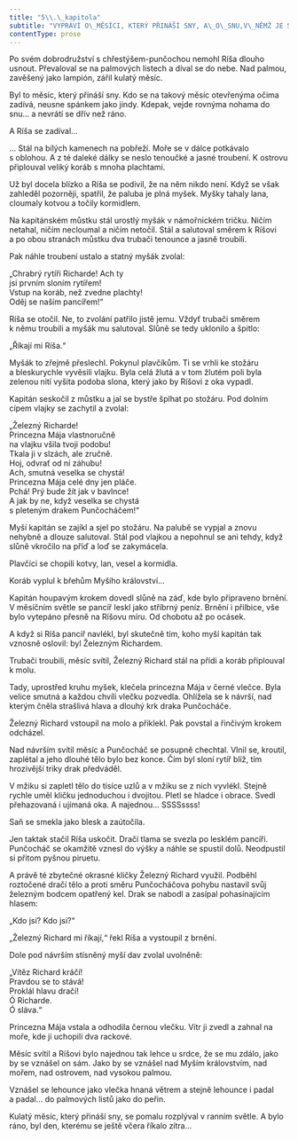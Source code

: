 ```yaml
---
title: "5\\.\_kapitola"
subtitle: "VYPRÁVÍ O\_MĚSÍCI, KTERÝ PŘINÁŠÍ SNY, A\_O\_SNU,V\_NĚMŽ JE SLŮNĚ PASOVÁNO NA RYTÍŘE ŽELEZNÉHO RICHARDA"
contentType: prose
---
```


<section>

Po svém dobrodružství s chřestýšem-punčochou nemohl Ríša dlouho usnout. Převaloval se na palmových listech a díval se do nebe. Nad palmou, zavěšený jako lampión, zářil kulatý měsíc.

Byl to měsíc, který přináší sny. Kdo se na takový měsíc otevřenýma očima zadívá, neusne spánkem jako jindy. Kdepak, vejde rovnýma nohama do snu… a nevrátí se dřív než ráno.

A Ríša se zadíval…

… Stál na bílých kamenech na pobřeží. Moře se v dálce potkávalo s oblohou. A z té daleké dálky se neslo tenoučké a jasné troubení. K ostrovu připlouval veliký koráb s mnoha plachtami.

Už byl docela blízko a Ríša se podivil, že na něm nikdo není. Když se však zahleděl pozorněji, spatřil, že paluba je plná myšek. Myšky tahaly lana, cloumaly kotvou a točily kormidlem.

Na kapitánském můstku stál urostlý myšák v námořnickém tričku. Ničím netahal, ničím necloumal a ničím netočil. Stál a salutoval směrem k Ríšovi a po obou stranách můstku dva trubači tenounce a jasně troubili.

Pak náhle troubení ustalo a statný myšák zvolal:

„Chrabrý rytíři Richarde! Ach ty  
jsi prvním sloním rytířem!  
Vstup na koráb, než zvedne plachty!  
Oděj se naším pancířem!“

Ríša se otočil. Ne, to zvolání patřilo jistě jemu. Vždyť trubači směrem k němu troubili a myšák mu salutoval. Slůně se tedy uklo­nilo a špitlo:

„Říkají mi Ríša.“

Myšák to zřejmě přeslechl. Pokynul plavčíkům. Ti se vrhli ke stožáru a bleskurychle vyvěsili vlajku. Byla celá žlutá a v tom žlutém poli byla zelenou nití vyšita podoba slona, který jako by Ríšovi z oka vypadl.

Kapitán seskočil z můstku a jal se bystře šplhat po stožáru. Pod dolním cípem vlajky se zachytil a zvolal:

„Železný Richarde!  
Princezna Mája vlastnoručně  
na vlajku všila tvoji podobu!  
Tkala ji v slzách, ale zručně.  
Hoj, odvrať od ní záhubu!  
Ach, smutná veselka se chystá!  
Princezna Mája celé dny jen pláče.  
Pchá! Prý bude žít jak v bavlnce!  
A jak by ne, když veselka se chystá  
s pleteným drakem Punčocháčem!“

Myší kapitán se zajíkl a sjel po stožáru. Na palubě se vypjal a znovu nehybně a dlouze salutoval. Stál pod vlajkou a nepohnul se ani tehdy, když slůně vkročilo na příď a loď se zakymácela.

Plavčíci se chopili kotvy, lan, vesel a kormidla.

Koráb vyplul k břehům Myšího království…

Kapitán houpavým krokem dovedl slůně na záď, kde bylo připraveno brnění. V měsíčním světle se pancíř leskl jako stříbrný peníz. Brnění i přilbice, vše bylo vytepáno přesně na Ríšovu míru. Od chobotu až po ocásek.

A když si Ríša pancíř navlékl, byl skutečně tím, koho myší kapitán tak vznosně oslovil: byl Železným Richardem.

Trubači troubili, měsíc svítil, Železný Richard stál na přídi a koráb připlouval k molu.

Tady, uprostřed kruhu myšek, klečela princezna Mája v černé vlečce. Byla velice smutná a každou chvíli vlečku pozvedla. Ohlížela se k návrší, nad kterým čněla strašlivá hlava a dlouhý krk draka Punčocháče.

Železný Richard vstoupil na molo a přiklekl. Pak povstal a řinčivým krokem odcházel.

Nad návrším svítil měsíc a Punčocháč se posupně chechtal. Vlnil se, kroutil, zaplétal a jeho dlouhé tělo bylo bez konce. Čím byl sloní rytíř blíž, tím hrozivější triky drak předváděl.

V mžiku si zapletl tělo do tisíce uzlů a v mžiku se z nich vyvlékl. Stejně rychle uměl kličku jednoduchou i dvojitou. Pletl se hladce i obrace. Svedl přehazovaná i ujímaná oka. A najednou… SSSSssss!

Saň se smekla jako blesk a zaútočila.

Jen taktak stačil Ríša uskočit. Dračí tlama se svezla po lesklém pancíři. Punčocháč se okamžitě vznesl do výšky a náhle se spustil dolů. Neodpustil si přitom pyšnou piruetu.

A právě té zbytečné okrasné kličky Železný Richard využil. Podběhl roztočené dračí tělo a proti směru Punčocháčova pohybu nastavil svůj železným bodcem opatřený kel. Drak se nabodl a zasípal pohasínajícím hlasem:

„Kdo jsi? Kdo jsi?“

„Železný Richard mi říkají,“ řekl Ríša a vystoupil z brnění.

Dole pod návrším stísněný myší dav zvolal uvolněně:

„Vítěz Richard kráčí!  
Pravdou se to stává!  
Proklál hlavu dračí!  
Ó Richarde.  
Ó sláva.“

Princezna Mája vstala a odhodila černou vlečku. Vítr ji zvedl a zahnal na moře, kde ji uchopili dva rackové.

Měsíc svítil a Ríšovi bylo najednou tak lehce u srdce, že se mu zdálo, jako by se vznášel on sám. Jako by se vznášel nad Myším královstvím, nad mořem, nad ostrovem, nad vysokou palmou.

Vznášel se lehounce jako vlečka hnaná větrem a stejně lehounce i padal a padal… do palmových listů jako do peřin.

Kulatý měsíc, který přináší sny, se pomalu rozplýval v ranním světle. A bylo ráno, byl den, kterému se ještě včera říkalo zítra…

</section>
